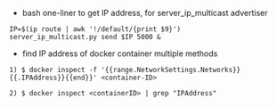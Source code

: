  - bash one-liner to get IP address, for server_ip_multicast advertiser
 ```
 IP=$(ip route | awk '!/default/{print $9}')
 server_ip_multicast.py send $IP 5000 &
 ```

- find IP address of docker container
multiple methods
```
1) $ docker inspect -f '{{range.NetworkSettings.Networks}}{{.IPAddress}}{{end}}' <container-ID>

2) $ docker inspect <containerID> | grep "IPAddress"
```
